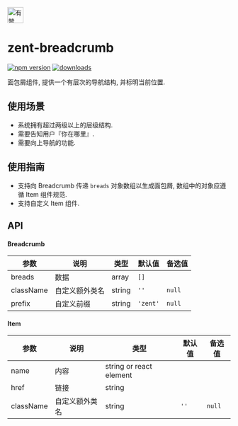 <p>
	<a href="https://github.com/youzan/">
		 <img alt="有赞logo" width="36px" src="https://img.yzcdn.cn/public_files/2017/02/09/e84aa8cbbf7852688c86218c1f3bbf17.png" alt="youzan" />
	</a>
</p>

# zent-breadcrumb

[![npm version](https://img.shields.io/npm/v/zent-breadcrumb.svg?style=flat)](https://www.npmjs.com/package/zent-breadcrumb) [![downloads](https://img.shields.io/npm/dt/zent-breadcrumb.svg)](https://www.npmjs.com/package/zent-breadcrumb)

面包屑组件, 提供一个有层次的导航结构, 并标明当前位置.

## 使用场景

* 系统拥有超过两级以上的层级结构.
* 需要告知用户『你在哪里』.
* 需要向上导航的功能.

## 使用指南

* 支持向 Breadcrumb 传递 `breads` 对象数组以生成面包屑, 数组中的对象应遵循 Item 组件规范.
* 支持自定义 Item 组件.

## API

#### Breadcrumb

| 参数 | 说明 | 类型 | 默认值 | 备选值 |
|------|------|------|--------|--------|
| breads | 数据 | array | `[]` |  |
| className | 自定义额外类名 | string | `''` | `null` |
| prefix | 自定义前缀 | string | `'zent'` | `null` |

#### Item

| 参数 | 说明 | 类型 | 默认值 | 备选值 |
|------|------|------|--------|--------|
| name | 内容 | string or react element |  |  |
| href | 链接 | string |  |  |
| className | 自定义额外类名 | string | `''` | `null` |
